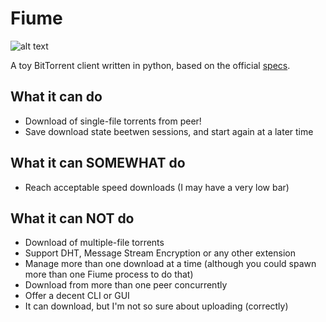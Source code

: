 # Fiume

![alt text](docs/logo-small.png)

A toy BitTorrent client written in python, based on the official [specs](https://www.bittorrent.org/beps/bep_0003.html).

## What it can do

- Download of single-file torrents from peer!
- Save download state beetwen sessions, and start again at a later time

## What it can SOMEWHAT do

- Reach acceptable speed downloads (I may have a very low bar)

## What it can NOT do

- Download of multiple-file torrents
- Support DHT, Message Stream Encryption or any other extension 
- Manage more than one download at a time (although you could spawn more than one Fiume process to do that)
- Download from more than one peer concurrently
- Offer a decent CLI or GUI
- It can download, but I'm not so sure about uploading (correctly)
